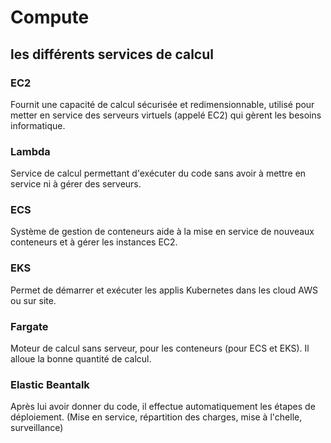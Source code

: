 # Compute 
## les différents services de calcul
### EC2
Fournit une capacité de calcul sécurisée et redimensionnable, utilisé pour metter en service des serveurs virtuels (appelé EC2) qui gèrent les besoins informatique.
### Lambda
Service de calcul permettant d'exécuter du code sans avoir à mettre en service ni à gérer des serveurs. 
### ECS 
Système de gestion de conteneurs aide à la mise en service de nouveaux conteneurs et à gérer les instances EC2.
### EKS
Permet de démarrer et exécuter les applis Kubernetes dans les cloud AWS ou sur site.
### Fargate
Moteur de calcul sans serveur, pour les conteneurs (pour ECS et EKS). Il alloue la bonne quantité de calcul.
### Elastic Beantalk
Après lui avoir donner du code, il effectue automatiquement les étapes de déploiement. (Mise en service, répartition des charges, mise à l'chelle, surveillance)

